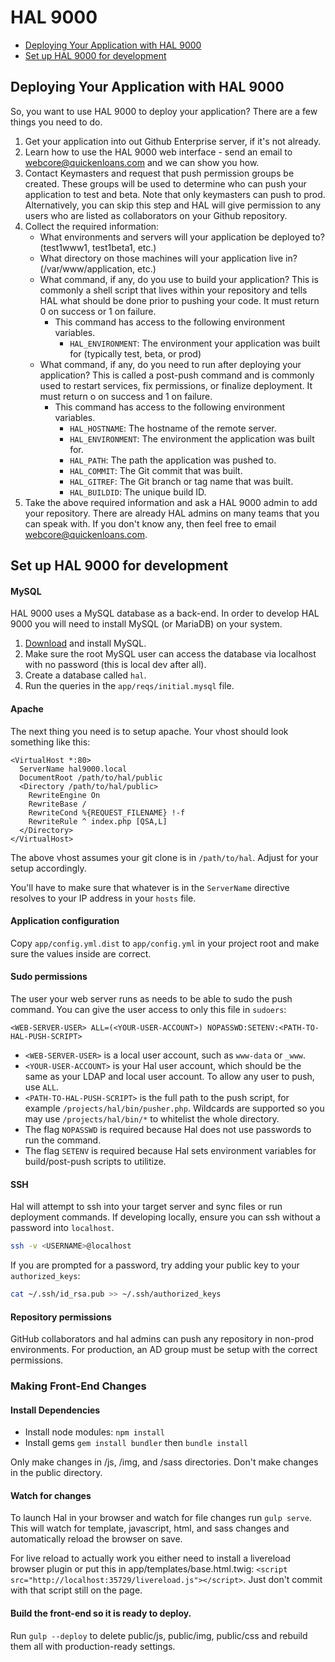 # HAL 9000 #

- [Deploying Your Application with HAL 9000](#deploying-your-application-with-hal-9000)
- [Set up HAL 9000 for development](#set-up-hal-9000-for-development)

## Deploying Your Application with HAL 9000 ##

So, you want to use HAL 9000 to deploy your application? There are a few things you need to do.

1.  Get your application into out Github Enterprise server, if it's not already.
2.  Learn how to use the HAL 9000 web interface - send an email to webcore@quickenloans.com and we can show you how.
3.  Contact Keymasters and request that push permission groups be created. These groups will be used to determine who
    can push your application to test and beta. Note that only keymasters can push to prod. Alternatively, you can
    skip this step and HAL will give permission to any users who are listed as collaborators on your Github repository.
4.  Collect the required information:
    -   What environments and servers will your application be deployed to? (test1www1, test1beta1, etc.)
    -   What directory on those machines will your application live in? (/var/www/application, etc.)
    -   What command, if any, do you use to build your application? This is commonly a shell script that lives within
        your repository and tells HAL what should be done prior to pushing your code. It must return 0 on success
        or 1 on failure.
        - This command has access to the following environment variables.
            - `HAL_ENVIRONMENT`: The environment your application was built for (typically test, beta, or prod)
    -   What command, if any, do you need to run after deploying your application? This is called a post-push command
        and is commonly used to restart services, fix permissions, or finalize deployment. It must return o on success
        and 1 on failure.
        - This command has access to the following environment variables.
            - `HAL_HOSTNAME`: The hostname of the remote server.
            - `HAL_ENVIRONMENT`: The environment the application was built for.
            - `HAL_PATH`: The path the application was pushed to.
            - `HAL_COMMIT`: The Git commit that was built.
            - `HAL_GITREF`: The Git branch or tag name that was built.
            - `HAL_BUILDID`: The unique build ID.
5.  Take the above required information and ask a HAL 9000 admin to add your repository. There are already HAL admins
    on many teams that you can speak with. If you don't know any, then feel free to email webcore@quickenloans.com.

## Set up HAL 9000 for development

#### MySQL

HAL 9000 uses a MySQL database as a back-end. In order to develop HAL 9000 you will need to install MySQL (or MariaDB)
on your system.

1. [Download](http://dev.mysql.com/downloads/mysql/) and install MySQL.
2. Make sure the root MySQL user can access the database via localhost with no password (this is local dev after all).
3. Create a database called `hal`.
4. Run the queries in the `app/reqs/initial.mysql` file.

#### Apache

The next thing you need is to setup apache. Your vhost should look something like this:

    <VirtualHost *:80>
      ServerName hal9000.local
      DocumentRoot /path/to/hal/public
      <Directory /path/to/hal/public>
        RewriteEngine On
        RewriteBase /
        RewriteCond %{REQUEST_FILENAME} !-f
        RewriteRule ^ index.php [QSA,L]
      </Directory>
    </VirtualHost>

The above vhost assumes your git clone is in `/path/to/hal`. Adjust for your setup accordingly.

You'll have to make sure that whatever is in the `ServerName` directive resolves to your IP address in
your `hosts` file.

#### Application configuration

Copy `app/config.yml.dist` to `app/config.yml` in your project root and make sure the values inside are correct.

#### Sudo permissions

The user your web server runs as needs to be able to sudo the push command. You can give the user access to only this file in `sudoers`:

```
<WEB-SERVER-USER> ALL=(<YOUR-USER-ACCOUNT>) NOPASSWD:SETENV:<PATH-TO-HAL-PUSH-SCRIPT>
```
- `<WEB-SERVER-USER>` is a local user account, such as `www-data` or `_www`.
- `<YOUR-USER-ACCOUNT>` is your Hal user account, which should be the same as your LDAP and local user account.
    To allow any user to push, use `ALL`.
- `<PATH-TO-HAL-PUSH-SCRIPT>` is the full path to the push script, for example `/projects/hal/bin/pusher.php`.
    Wildcards are supported so you may use `/projects/hal/bin/*` to whitelist the whole directory.
- The flag `NOPASSWD` is required because Hal does not use passwords to run the command.
- The flag `SETENV` is required because Hal sets environment variables for build/post-push scripts to utilitize.

#### SSH

Hal will attempt to ssh into your target server and sync files or run deployment commands. If developing locally,
ensure you can ssh without a password into `localhost`.

```bash
ssh -v <USERNAME>@localhost
```

If you are prompted for a password, try adding your public key to your `authorized_keys`:
```bash
cat ~/.ssh/id_rsa.pub >> ~/.ssh/authorized_keys
```

#### Repository permissions

GitHub collaborators and hal admins can push any repository in non-prod environments. For production,
an AD group must be setup with the correct permissions.

### Making Front-End Changes

#### Install Dependencies

* Install node modules: `npm install`
* Install gems `gem install bundler` then `bundle install`

Only make changes in /js, /img, and /sass directories. Don't make changes in the public directory.

#### Watch for changes

To launch Hal in your browser and watch for file changes run `gulp serve`. This will watch for template, javascript, html, and sass changes and automatically reload the browser on save.

For live reload to actually work you either need to install a livereload browser plugin or put this in app/templates/base.html.twig: `<script src="http://localhost:35729/livereload.js"></script>`. Just don't commit with that script still on the page.

#### Build the front-end so it is ready to deploy.

Run `gulp --deploy` to delete public/js, public/img, public/css and rebuild them all with production-ready settings.